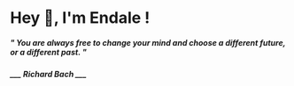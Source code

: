 <h1 title="head"> Hey 👋, I'm Endale !</h1>

**<h5><i>" You are always free to change your mind and choose a different future, or a different past. "</i></h5>**

*<b>___ Richard Bach ___</b>*
